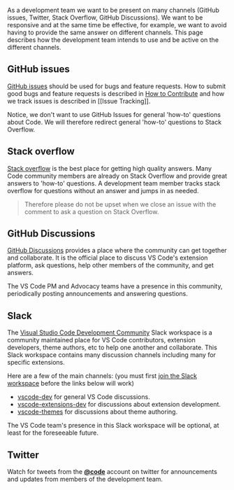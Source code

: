 As a development team we want to be present on many channels (GitHub issues, Twitter, Stack Overflow, GitHub Discussions). We want to be responsive and at the same time be effective, for example, we want to avoid having to provide the same answer on different channels. This page describes how the development team intends to use and be active on the different channels.

## GitHub issues
[GitHub issues](https://github.com/Microsoft/vscode/issues) should be used for bugs and feature requests. How to submit good bugs and feature requests is described in [How to Contribute](https://github.com/Microsoft/vscode/blob/master/CONTRIBUTING.md) and how we track issues is described in [[Issue Tracking]].

Notice, we don't want to use GitHub Issues for general 'how-to' questions about Code. We will therefore redirect general 'how-to' questions to Stack Overflow. 

## Stack overflow
[Stack overflow](https://stackoverflow.com/questions/tagged/vscode) is the best place for getting high quality answers. Many Code community members are already on Stack Overflow and provide great answers to 'how-to' questions. A development team member tracks stack overflow for questions without an answer and jumps in as needed. 

>Therefore please do not be upset when we close an issue with the comment to ask a question on Stack Overflow. 

## GitHub Discussions
[GitHub Discussions](https://github.com/microsoft/vscode-discussions/discussions) provides a place where the community can get together and collaborate. It is the official place to discuss VS Code's extension platform, ask questions, help other members of the community, and get answers.

The VS Code PM and Advocacy teams have a presence in this community, periodically posting announcements and answering questions.

## Slack
The [Visual Studio Code Development Community]() Slack workspace is a community maintained place for VS Code contributors, extension developers, theme authors, etc to help one another and collaborate. This Slack workspace contains many discussion channels including many for specific extensions.

Here are a few of the main channels: (you must first [join the Slack workspace](https://vscode-dev-community.slack.com/) before the links below will work)
- [vscode-dev](https://vscode-dev-community.slack.com/messages/C74E1CNGL) for general VS Code discussions.
- [vscode-extensions-dev](https://vscode-dev-community.slack.com/messages/C74CB59NE) for discussions about extension development.
- [vscode-themes](https://vscode-dev-community.slack.com/messages/CBQAQ5GAD/) for discussions about theme authoring.

The VS Code team's presence in this Slack workspace will be optional, at least for the foreseeable future.

## Twitter
Watch for tweets from the [**@code**](https://twitter.com/code) account on twitter for announcements and updates from members of the development team.
